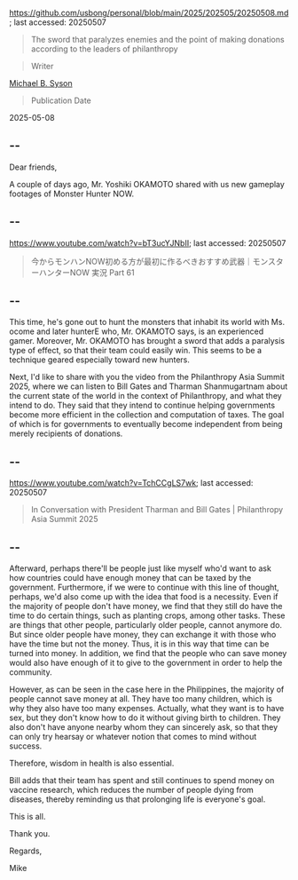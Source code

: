 https://github.com/usbong/personal/blob/main/2025/202505/20250508.md; last accessed: 20250507

> The sword that paralyzes enemies and the point of making donations according to the leaders of philanthropy

> Writer

[Michael B. Syson](https://www.linkedin.com/in/michaelsyson/)

> Publication Date

2025-05-08

## --

Dear friends,

A couple of days ago, Mr. Yoshiki OKAMOTO shared with us new gameplay footages of Monster Hunter NOW.

## --

https://www.youtube.com/watch?v=bT3ucYJNbII; last accessed: 20250507

> 今からモンハンNOW初める方が最初に作るべきおすすめ武器｜モンスターハンターNOW 実況 Part 61

## --

This time, he's gone out to hunt the monsters that inhabit its world with Ms. ocome and later hunterE who, Mr. OKAMOTO says, is an experienced gamer. Moreover, Mr. OKAMOTO has brought a sword that adds a paralysis type of effect, so that their team could easily win. This seems to be a technique geared especially toward new hunters.

Next, I'd like to share with you the video from the Philanthropy Asia Summit 2025, where we can listen to Bill Gates and Tharman Shanmugartnam about the current state of the world in the context of Philanthropy, and what they intend to do. They said that they intend to continue helping governments become more efficient in the collection and computation of taxes. The goal of which is for governments to eventually become independent from being merely recipients of donations.

## --

https://www.youtube.com/watch?v=TchCCgLS7wk; last accessed: 20250507

> In Conversation with President Tharman and Bill Gates | Philanthropy Asia Summit 2025 

## --

Afterward, perhaps there'll be people just like myself who'd want to ask how countries could have enough money that can be taxed by the government. Furthermore, if we were to continue with this line of thought, perhaps, we'd also come up with the idea that food is a necessity. Even if the majority of people don't have money, we find that they still do have the time to do certain things, such as planting crops, among other tasks. These are things that other people, particularly older people, cannot anymore do. But since older people have money, they can exchange it with those who have the time but not the money. Thus, it is in this way that time can be turned into money. In addition, we find that the people who can save money would also have enough of it to give to the government in order to help the community.

However, as can be seen in the case here in the Philippines, the majority of people cannot save money at all. They have too many children, which is why they also have too many expenses. Actually, what they want is to have sex, but they don't know how to do it without giving birth to children. They also don't have anyone nearby whom they can sincerely ask, so that they can only try hearsay or whatever notion that comes to mind without success.

Therefore, wisdom in health is also essential.

Bill adds that their team has spent and still continues to spend money on vaccine research, which reduces the number of people dying from diseases, thereby reminding us that prolonging life is everyone's goal.

This is all.

Thank you.

Regards,

Mike
